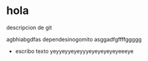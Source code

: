 # hola
descripcion de git

agbhiabgdfas
dependesinogomito
asggadfgffffggggg 
+ escribo texto
yeyyeyyeyeyyyeyeyeyeyeyeeeye

